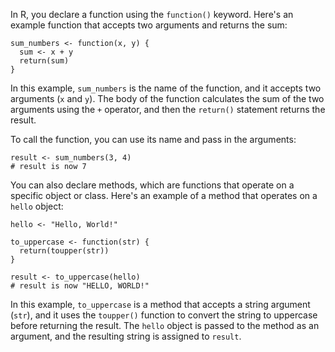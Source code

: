 In R, you declare a function using the `function()` keyword. Here's an example function that accepts two arguments and returns the sum:

```
sum_numbers <- function(x, y) {
  sum <- x + y
  return(sum)
}
```

In this example, `sum_numbers` is the name of the function, and it accepts two arguments (`x` and `y`). The body of the function calculates the sum of the two arguments using the `+` operator, and then the `return()` statement returns the result.

To call the function, you can use its name and pass in the arguments:

```
result <- sum_numbers(3, 4)
# result is now 7
```

You can also declare methods, which are functions that operate on a specific object or class. Here's an example of a method that operates on a `hello` object:

```
hello <- "Hello, World!"

to_uppercase <- function(str) {
  return(toupper(str))
}

result <- to_uppercase(hello)
# result is now "HELLO, WORLD!"
```

In this example, `to_uppercase` is a method that accepts a string argument (`str`), and it uses the `toupper()` function to convert the string to uppercase before returning the result. The `hello` object is passed to the method as an argument, and the resulting string is assigned to `result`.